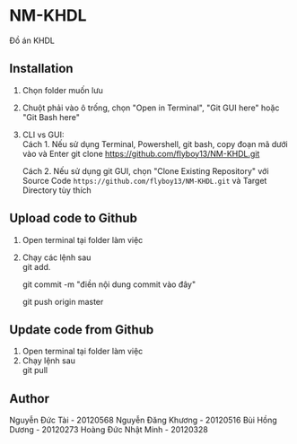 # NM-KHDL
Đồ án KHDL




## Installation
1. Chọn folder muốn lưu
2. Chuột phải vào ô trống, chọn "Open in Terminal", "Git GUI here" hoặc "Git Bash here"
3. CLI vs GUI: <br>
    Cách 1. Nếu sử dụng Terminal, Powershell, git bash, copy đoạn mã dưới vào và Enter
    git clone https://github.com/flyboy13/NM-KHDL.git
    
    Cách 2. Nếu sử dụng git GUI, chọn "Clone Existing Repository" với Source Code `https://github.com/flyboy13/NM-KHDL.git` và Target Directory tùy thích

## Upload code to Github
1. Open terminal tại folder làm việc
2. Chạy các lệnh sau <br>
    git add.

    git commit -m "điền nội dung commit vào đây"

    git push origin master
 
## Update code from Github
 1. Open terminal tại folder làm việc
2. Chạy lệnh sau <br>
    git pull
 
    
## Author <br>
Nguyễn Đức Tài - 20120568
Nguyễn Đăng Khương - 20120516
Bùi Hồng Dương - 20120273
Hoàng Đức Nhật Minh - 20120328